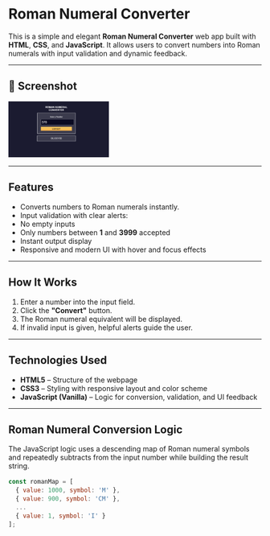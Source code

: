 #  Roman Numeral Converter

This is a simple and elegant **Roman Numeral Converter** web app built with **HTML**, **CSS**, and **JavaScript**. It allows users to convert numbers into Roman numerals with input validation and dynamic feedback.

---

## 📸 Screenshot

<img src="Screenshot.png" alt="Example Screenshot" width="200" />

---

## Features

-  Converts numbers to Roman numerals instantly.
-  Input validation with clear alerts:
  - No empty inputs
  - Only numbers between **1** and **3999** accepted
-  Instant output display
-  Responsive and modern UI with hover and focus effects

---

##  How It Works

1. Enter a number into the input field.
2. Click the **"Convert"** button.
3. The Roman numeral equivalent will be displayed.
4. If invalid input is given, helpful alerts guide the user.

---

##  Technologies Used

- **HTML5** – Structure of the webpage
- **CSS3** – Styling with responsive layout and color scheme
- **JavaScript (Vanilla)** – Logic for conversion, validation, and UI feedback

---

##  Roman Numeral Conversion Logic

The JavaScript logic uses a descending map of Roman numeral symbols and repeatedly subtracts from the input number while building the result string.

```javascript
const romanMap = [
  { value: 1000, symbol: 'M' },
  { value: 900, symbol: 'CM' },
  ...
  { value: 1, symbol: 'I' }
];
